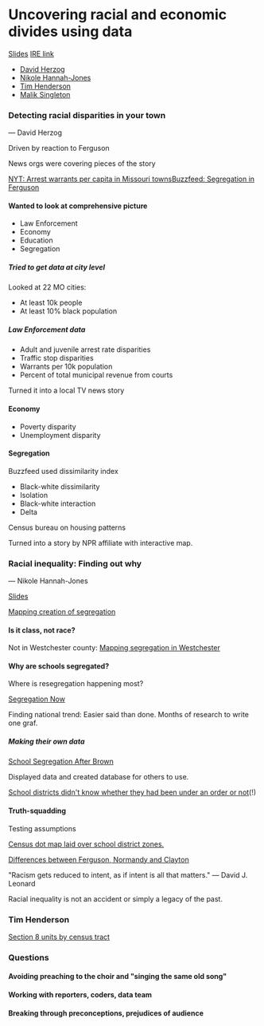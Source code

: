 # Uncovering racial and economic divides using data

[Slides](http://bit.ly/1BLgX5q)
[IRE link](http://ire.org/events-and-training/event/1494/1706/)

* [David Herzog](http://journalism.missouri.edu/staff/david-herzog/)
* [Nikole Hannah-Jones](http://www.propublica.org/site/author/nikole_hannah-jones)
* [Tim Henderson](https://twitter.com/timhendersonsl)
* [Malik Singleton](http://www.journalism.cuny.edu/faculty/)

### Detecting racial disparities in your town

— David Herzog

Driven by reaction to Ferguson

News orgs were covering pieces of the story

[NYT: Arrest warrants per capita in Missouri towns](http://www.nytimes.com/interactive/2014/08/24/us/100000003072720.embedded.html?_r=0)[Buzzfeed: Segregation in Ferguson](http://www.buzzfeed.com/jsvine/the-ferguson-area-is-even-more-segregated-than-you-thought)

#### Wanted to look at comprehensive picture

* Law Enforcement
* Economy
* Education
* Segregation

##### Tried to get data at city level

Looked at 22 MO cities:

* At least 10k people
* At least 10% black population

##### Law Enforcement data

* Adult and juvenile arrest rate disparities
* Traffic stop disparities
* Warrants per 10k population
* Percent of total municipal revenue from courts

Turned it into a local TV news story

#### Economy

* Poverty disparity
* Unemployment disparity

#### Segregation

Buzzfeed used dissimilarity index

* Black-white dissimilarity
* Isolation
* Black-white interaction
* Delta

Census bureau on housing patterns

Turned into a story by NPR affiliate with interactive map.

### Racial inequality: Finding out why

— Nikole Hannah-Jones

[Slides](https://docs.google.com/presentation/d/1BieE5i9z0jG9hje9M4xy2Fi1fBrwNkhynWHkXH9beQo/edit)

[Mapping creation of segregation](projects.propublica.org/graphics/city-maps)

#### Is it class, not race?

Not in Westchester county: [Mapping segregation in Westchester](http://www.propublica.org/article/mapping-segregation-in-westchester)

#### Why are schools segregated?

Where is resegregation happening most?

[Segregation Now](http://www.propublica.org/article/segregation-now-the-resegregation-of-americas-schools)

Finding national trend: Easier said than done. Months of research to write one graf.

##### Making their own data

[School Segregation After Brown](projects.propublica.org/segregaion-now/)

Displayed data and created database for others to use.

[School districts didn't know whether they had been under an order or not](http://www.propublica.org/article/lack-of-order-the-erosion-of-a-once-great-force-for-integration)(!)

#### Truth-squadding

Testing assumptions

[Census dot map laid over school district zones.](http://www.propublica.org/article/segregation-now-the-resegregation-of-americas-schools#dleisha)

[Differences between Ferguson, Normandy and Clayton](http://www.propublica.org/article/ferguson-school-segregation)


"Racism gets reduced to intent, as if intent is all that matters." — David J. Leonard

Racial inequality is not an accident or simply a legacy of the past.

### Tim Henderson

[Section 8 units by census tract](data.lohud.com/watchdog/section8.php)

### Questions

#### Avoiding preaching to the choir and "singing the same old song"

#### Working with reporters, coders, data team

#### Breaking through preconceptions, prejudices of audience